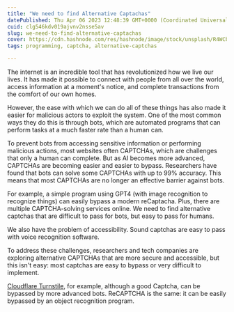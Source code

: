 ```yaml
---
title: "We need to find Alternative Captachas"
datePublished: Thu Apr 06 2023 12:48:39 GMT+0000 (Coordinated Universal Time)
cuid: clg546kdv019ajvnv2nsse5av
slug: we-need-to-find-alternative-captachas
cover: https://cdn.hashnode.com/res/hashnode/image/stock/unsplash/R4WCbazrD1g/upload/5512934b777fef4eb848f9503efeea68.jpeg
tags: programming, captcha, alternative-captchas

---
```


The internet is an incredible tool that has revolutionized how we live our lives. It has made it possible to connect with people from all over the world, access information at a moment's notice, and complete transactions from the comfort of our own homes.

However, the ease with which we can do all of these things has also made it easier for malicious actors to exploit the system. One of the most common ways they do this is through bots, which are automated programs that can perform tasks at a much faster rate than a human can.

To prevent bots from accessing sensitive information or performing malicious actions, most websites often CAPTCHAs, which are challenges that only a human can complete. But as AI becomes more advanced, CAPTCHAs are becoming easier and easier to bypass. Researchers have found that bots can solve some CAPTCHAs with up to 99% accuracy. This means that most CAPTCHAs are no longer an effective barrier against bots.

For example, a simple program using GPT4 (with image recognition to recognize things) can easily bypass a modern reCaptacha. Plus, there are multiple CAPTCHA-solving services online. We need to find alternative captchas that are difficult to pass for bots, but easy to pass for humans.

We also have the problem of accessibility. Sound captchas are easy to pass with voice recognition software.

To address these challenges, researchers and tech companies are exploring alternative CAPTCHAs that are more secure and accessible, but this isn't easy: most captchas are easy to bypass or very difficult to implement.

[Cloudflare Turnstile](https://www.cloudflare.com/en-gb/products/turnstile/), for example, although a good Captcha, can be bypassed by more advanced bots. ReCAPTCHA is the same: it can be easily bypassed by an object recognition program.